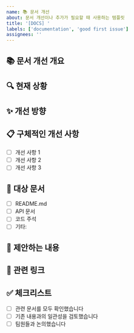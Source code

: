 ```yaml
---
name: 📚 문서 개선
about: 문서 개선이나 추가가 필요할 때 사용하는 템플릿
title: '[DOCS] '
labels: ['documentation', 'good first issue']
assignees: ''
---
```


## 📚 문서 개선 개요
<!-- 어떤 문서를 개선하거나 추가하고 싶은지 설명해주세요 -->

## 🔍 현재 상황
<!-- 현재 문서의 문제점이나 부족한 부분을 설명해주세요 -->

## ✨ 개선 방향
<!-- 문서를 어떻게 개선하고 싶은지 설명해주세요 -->

## 📋 구체적인 개선 사항
<!-- 개선하고 싶은 구체적인 내용을 나열해주세요 -->
- [ ] 개선 사항 1
- [ ] 개선 사항 2
- [ ] 개선 사항 3

## 🎯 대상 문서
<!-- 어떤 문서를 수정할 예정인지 선택해주세요 -->
- [ ] README.md
- [ ] API 문서
- [ ] 코드 주석
- [ ] 기타: 

## 📝 제안하는 내용
<!-- 추가하거나 수정하고 싶은 내용을 구체적으로 작성해주세요 -->

## 🔗 관련 링크
<!-- 관련된 문서나 리소스가 있다면 링크를 첨부해주세요 -->

## ✅ 체크리스트
- [ ] 관련 문서를 모두 확인했습니다
- [ ] 기존 내용과의 일관성을 검토했습니다
- [ ] 팀원들과 논의했습니다
